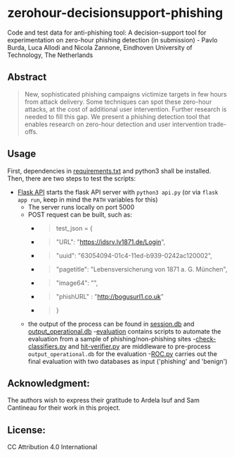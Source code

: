 # zerohour-decisionsupport-phishing
Code and test data for anti-phishing tool: A decision-support tool for experimentation on zero-hour phishing detection (in submission) - Pavlo Burda, Luca Allodi and Nicola Zannone, Eindhoven University of Technology, The Netherlands

## Abstract
>New, sophisticated phishing campaigns victimize targets in few hours from attack delivery.
Some techniques can spot these zero-hour attacks, at the cost of additional user intervention. Further research is needed to fill this gap.
We present a phishing detection tool that enables research on zero-hour detection and user intervention trade-offs.

## Usage
First, dependencies in [requirements.txt](requirements.txt) and python3 shall be installed.
Then, there are two steps to test the scripts:
- [Flask API](api.py) starts the flask API server with `python3 api.py` (or via `flask app run`, keep in mind the `PATH` variables for this)
	- The server runs locally on port 5000
	- POST request can be built, such as:
		- >test_json = {
		- > "URL": "https://idsrv.lv1871.de/Login",
		- > "uuid": "63054094-01c4-11ed-b939-0242ac120002",
		- > "pagetitle": "Lebensversicherung von 1871 a. G. München",
		- > "image64": "",
		- > "phishURL" : "http://bogusurl1.co.uk"
		- >}
	- the output of the process can be found in [session.db](db/session.db) and [output_operational.db](db/output_operational.db)
-[evaluation](evaluation) contains scripts to automate the evaluation from a sample of phishing/non-phishing sites
-[check-classifiers.py](check-classifiers.py) and [hit-verifier.py](hit-verifier.py) are middleware to pre-process `output_operational.db` for the evaluation
-[ROC.py](ROC.py) carries out the final evaluation with two databases as input ('phishing' and 'benign')

 
## Acknowledgment:
The authors wish to express their gratitude to Ardela Isuf and Sam Cantineau for their work in this project.

## License:
CC Attribution 4.0 International 
